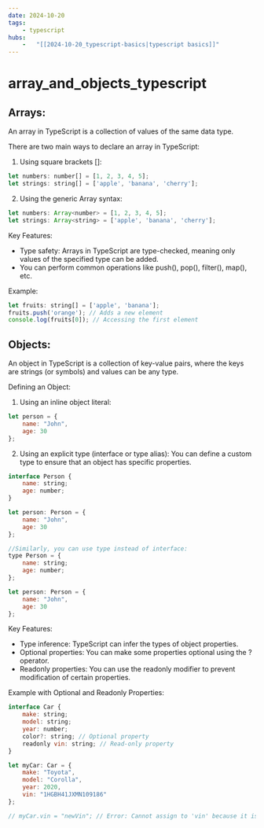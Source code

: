 ```yaml
---
date: 2024-10-20 
tags: 
    - typescript
hubs: 
    -   "[[2024-10-20_typescript-basics|typescript basics]]"
---
```


# array_and_objects_typescript

## Arrays:
An array in TypeScript is a collection of values of the same data type. 

There are two main ways to declare an array in TypeScript:
1. Using square brackets []:
```javascript
let numbers: number[] = [1, 2, 3, 4, 5];
let strings: string[] = ['apple', 'banana', 'cherry'];
```

2. Using the generic Array<Type> syntax:
```javascript
let numbers: Array<number> = [1, 2, 3, 4, 5];
let strings: Array<string> = ['apple', 'banana', 'cherry'];
```

Key Features:
- Type safety: Arrays in TypeScript are type-checked, meaning only values of the specified type can be added.
- You can perform common operations like push(), pop(), filter(), map(), etc.

Example:
```javascript
let fruits: string[] = ['apple', 'banana'];
fruits.push('orange'); // Adds a new element
console.log(fruits[0]); // Accessing the first element
```

## Objects:
An object in TypeScript is a collection of key-value pairs, where the keys are strings (or symbols) and values can be any type. 

Defining an Object:

1. Using an inline object literal:
```javascript
let person = {
    name: "John",
    age: 30
};
```

2. Using an explicit type (interface or type alias): You can define a custom type to ensure that an object has specific properties.
```javascript
interface Person {
    name: string;
    age: number;
}

let person: Person = {
    name: "John",
    age: 30
};

//Similarly, you can use type instead of interface:
type Person = {
    name: string;
    age: number;
};

let person: Person = {
    name: "John",
    age: 30
};
```

Key Features:

- Type inference: TypeScript can infer the types of object properties.
- Optional properties: You can make some properties optional using the ? operator.
- Readonly properties: You can use the readonly modifier to prevent modification of certain properties.

Example with Optional and Readonly Properties:
```javascript
interface Car {
    make: string;
    model: string;
    year: number;
    color?: string; // Optional property
    readonly vin: string; // Read-only property
}

let myCar: Car = {
    make: "Toyota",
    model: "Corolla",
    year: 2020,
    vin: "1HGBH41JXMN109186"
};

// myCar.vin = "newVin"; // Error: Cannot assign to 'vin' because it is a read-only property
```

